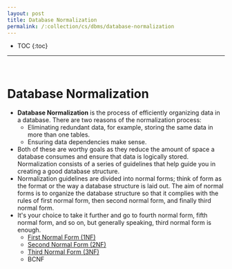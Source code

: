 ```yaml
---
layout: post
title: Database Normalization
permalink: /:collection/cs/dbms/database-normalization
---
```


- TOC
{:toc}

<hr><br>

# Database Normalization
* **Database Normalization** is the process of efficiently organizing data in a database. There are two reasons of the normalization process:
	- Eliminating redundant data, for example, storing the same data in more than one tables.
	- Ensuring data dependencies make sense.
* Both of these are worthy goals as they reduce the amount of space a database consumes and ensure that data is logically stored. Normalization consists of a series of guidelines that help guide you in creating a good database structure.
* Normalization guidelines are divided into normal forms; think of form as the format or the way a database structure is laid out. The aim of normal forms is to organize the database structure so that it complies with the rules of first normal form, then second normal form, and finally third normal form.
* It's your choice to take it further and go to fourth normal form, fifth normal form, and so on, but generally speaking, third normal form is enough.
	- [First Normal Form (1NF)](https://www.tutorialspoint.com/sql/first-normal-form.htm)
	- [Second Normal Form (2NF)](https://www.tutorialspoint.com/sql/second-normal-form.htm)
	- [Third Normal Form (3NF)](https://www.tutorialspoint.com/sql/third-normal-form.htm)
    - BCNF
